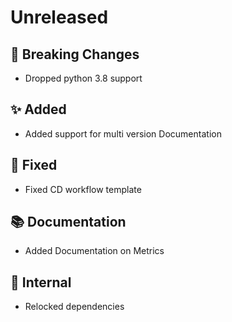 # Unreleased

## 🚨 Breaking Changes

* Dropped python 3.8 support

## ✨ Added

* Added support for multi version Documentation

## 🐞 Fixed

* Fixed CD workflow template

## 📚 Documentation

* Added Documentation on Metrics

## 🔩 Internal

* Relocked dependencies

